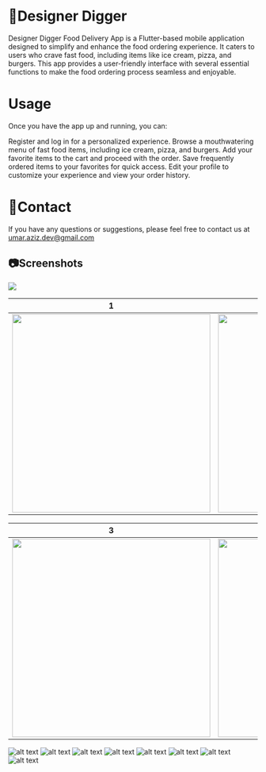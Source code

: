 # 🍔Designer Digger 

Designer Digger Food Delivery App is a Flutter-based mobile application designed to simplify and enhance the food ordering experience. It caters to users who crave fast food, including items like ice cream, pizza, and burgers. This app provides a user-friendly interface with several essential functions to make the food ordering process seamless and enjoyable.

# Usage

Once you have the app up and running, you can:

Register and log in for a personalized experience.
Browse a mouthwatering menu of fast food items, including ice cream, pizza, and burgers.
Add your favorite items to the cart and proceed with the order.
Save frequently ordered items to your favorites for quick access.
Edit your profile to customize your experience and view your order history.

# 📧Contact

If you have any questions or suggestions, please feel free to contact us at umar.aziz.dev@gmail.com

## 📷Screenshots
<img src="images/1.jpg"/>

| 1 | 2|
|------|-------|
|<img src="images/2.jpg" width="400">|<img src="images/3.jpg" width="400">|

| 3 | 4|
|------|-------|
|<img src="images/4.jpg" width="400">|<img src="images/5.jpg" width="400">|


![alt text](https://github.com/umarazizdev/Designer-Digger/blob/main/images/1.jpg)
![alt text](https://github.com/umarazizdev/Designer-Digger/blob/main/images/2.jpg)
![alt text](https://github.com/umarazizdev/Designer-Digger/blob/main/images/3.jpg)
![alt text](https://github.com/umarazizdev/Designer-Digger/blob/main/images/4.jpg)
![alt text](https://github.com/umarazizdev/Designer-Digger/blob/main/images/5.jpg)
![alt text](https://github.com/umarazizdev/Designer-Digger/blob/main/images/6.jpg)
![alt text](https://github.com/umarazizdev/Designer-Digger/blob/main/images/7.jpg)
![alt text](https://github.com/umarazizdev/Designer-Digger/blob/main/images/8.jpg)
